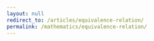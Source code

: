```yaml
---
layout: null
redirect_to: /articles/equivalence-relation/
permalink: /mathematics/equivalence-relation/
---
```

